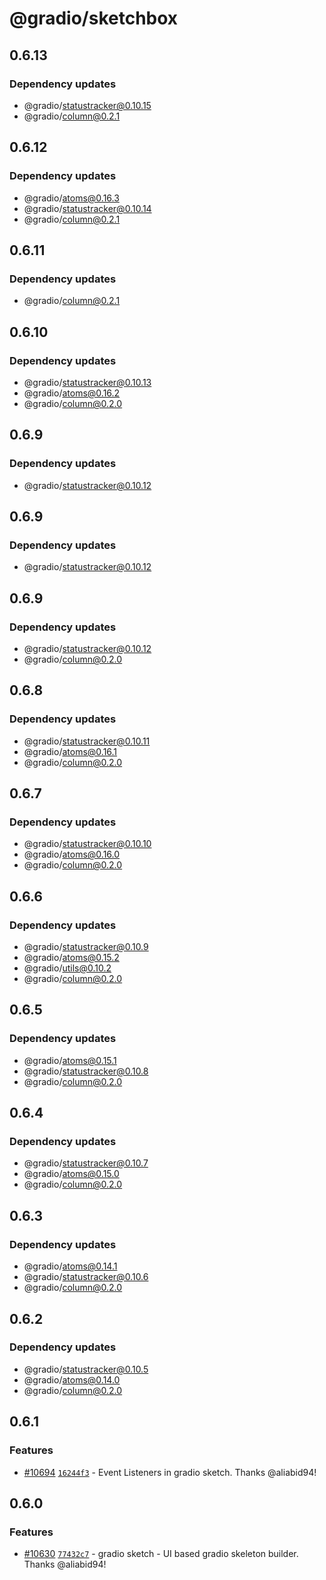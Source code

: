 # @gradio/sketchbox

## 0.6.13

### Dependency updates

- @gradio/statustracker@0.10.15
- @gradio/column@0.2.1

## 0.6.12

### Dependency updates

- @gradio/atoms@0.16.3
- @gradio/statustracker@0.10.14
- @gradio/column@0.2.1

## 0.6.11

### Dependency updates

- @gradio/column@0.2.1

## 0.6.10

### Dependency updates

- @gradio/statustracker@0.10.13
- @gradio/atoms@0.16.2
- @gradio/column@0.2.0

## 0.6.9

### Dependency updates

- @gradio/statustracker@0.10.12

## 0.6.9

### Dependency updates

- @gradio/statustracker@0.10.12

## 0.6.9

### Dependency updates

- @gradio/statustracker@0.10.12
- @gradio/column@0.2.0

## 0.6.8

### Dependency updates

- @gradio/statustracker@0.10.11
- @gradio/atoms@0.16.1
- @gradio/column@0.2.0

## 0.6.7

### Dependency updates

- @gradio/statustracker@0.10.10
- @gradio/atoms@0.16.0
- @gradio/column@0.2.0

## 0.6.6

### Dependency updates

- @gradio/statustracker@0.10.9
- @gradio/atoms@0.15.2
- @gradio/utils@0.10.2
- @gradio/column@0.2.0

## 0.6.5

### Dependency updates

- @gradio/atoms@0.15.1
- @gradio/statustracker@0.10.8
- @gradio/column@0.2.0

## 0.6.4

### Dependency updates

- @gradio/statustracker@0.10.7
- @gradio/atoms@0.15.0
- @gradio/column@0.2.0

## 0.6.3

### Dependency updates

- @gradio/atoms@0.14.1
- @gradio/statustracker@0.10.6
- @gradio/column@0.2.0

## 0.6.2

### Dependency updates

- @gradio/statustracker@0.10.5
- @gradio/atoms@0.14.0
- @gradio/column@0.2.0

## 0.6.1

### Features

- [#10694](https://github.com/gradio-app/gradio/pull/10694) [`16244f3`](https://github.com/gradio-app/gradio/commit/16244f3c1cb1a65ac1f719142f8fab67512fbb25) - Event Listeners in gradio sketch.  Thanks @aliabid94!

## 0.6.0

### Features

- [#10630](https://github.com/gradio-app/gradio/pull/10630) [`77432c7`](https://github.com/gradio-app/gradio/commit/77432c7fa84c56ef76364bf23f4273e889a94a71) - gradio sketch - UI based gradio skeleton builder.  Thanks @aliabid94!